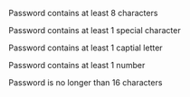 Password contains at least 8 characters

Password contains at least 1 special character

Password contains at least 1 captial letter

Password contains at least 1 number

Password is no longer than 16 characters

